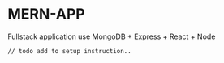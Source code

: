 # MERN-APP
Fullstack application use MongoDB + Express + React + Node

`// todo add to setup instruction..`
